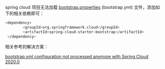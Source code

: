 spring cloud 项目无法加载 [bootstrap.properties](http://bootstrap.properties) (bootstrap.yml) 文件，添加如下的相关依赖即可：

```bash
<dependency>
        <groupId>org.springframework.cloud</groupId>
        <artifactId>spring-cloud-starter-bootstrap</artifactId>
 </dependency>
```

相关参考的解决方案：

[bootstrap.yml configuration not processed anymore with Spring Cloud 2020.0](https://stackoverflow.com/questions/64994034/bootstrap-yml-configuration-not-processed-anymore-with-spring-cloud-2020-0)
